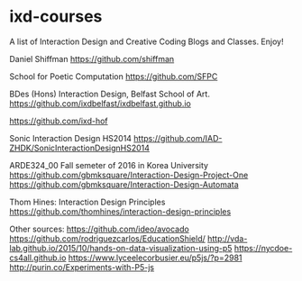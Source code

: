 # ixd-courses
A list of Interaction Design and Creative Coding Blogs and Classes. Enjoy!

Daniel Shiffman
https://github.com/shiffman

School for Poetic Computation
https://github.com/SFPC

BDes (Hons) Interaction Design, Belfast School of Art.
https://github.com/ixdbelfast/ixdbelfast.github.io


https://github.com/ixd-hof

Sonic Interaction Design HS2014
https://github.com/IAD-ZHDK/SonicInteractionDesignHS2014

ARDE324_00 Fall semeter of 2016 in Korea University
https://github.com/gbmksquare/Interaction-Design-Project-One
https://github.com/gbmksquare/Interaction-Design-Automata

Thom Hines: Interaction Design Principles
https://github.com/thomhines/interaction-design-principles

Other sources:
https://github.com/ideo/avocado
https://github.com/rodriguezcarlos/EducationShield/
http://vda-lab.github.io/2015/10/hands-on-data-visualization-using-p5
https://nycdoe-cs4all.github.io
https://www.lyceelecorbusier.eu/p5js/?p=2981
http://purin.co/Experiments-with-P5-js
